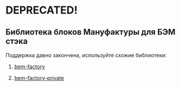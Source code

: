# DEPRECATED!

## Библиотека блоков Мануфактуры для БЭМ стэка

Поддержка давно закончена, используйте схожие библиотеки:

1. [bem-factory](https://github.com/factorymn/bem-factory)

2. [bem-factory-private](https://bitbucket.org/manufactura/bem-factory-private)